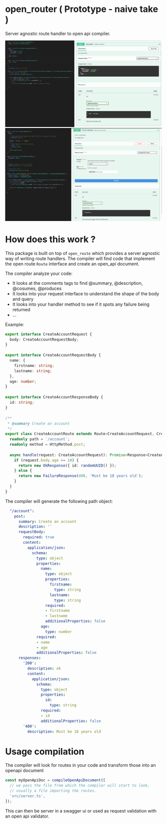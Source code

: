 # open_router ( Prototype - naive take )

Server agnostic route handler to open api compiler.

![Screenshot0](screenshot_0.png)
![Screenshot1](screenshot_1.png)


# How does this work ?

This package is built on top of `open_route` which provides a server agnostic way of writing 
route handlers. The compiler will find code that implement the open route `Route` interface 
and create an open_api document.

The compiler analyze your code:

  - It looks at the comments tags to find @summary, @description, @cosumes, @produces
  - It looks into your request interface to understand the shape of the body and query
  - It looks into your handler method to see if it spots any failure being returned 
  - ...

Example:

```ts
export interface CreateAccountRequest {
  body: CreateAccountRequestBody;
}

export interface CreateAccountRequestBody {
  name: {
    firstname: string;
    lastname: string;
  },
  age: number;
}

export interface CreateAccountResponseBody {
  id: string;
}

/**
 * @summary Create an account
 */
export class CreateAccountRoute extends Route<CreateAccountRequest, CreateAccountResponseBody> {
  readonly path = `/account`;
  readonly method = HttpMethod.post;

  async handle(request: CreateAccountRequest): Promise<Response<CreateAccountResponseBody>> {
    if (request.body.age >= 18) {
      return new OkResponse({ id: randomUUID() });
    } else {
      return new FailureResponse(400, 'Must be 18 years old');
    }
  }
}
```

The compiler will generate the following path object:

```yaml
  "/account":
    post:
      summary: Create an account
      description: ''
      requestBody:
        required: true
        content:
          application/json:
            schema:
              type: object
              properties:
                name:
                  type: object
                  properties:
                    firstname:
                      type: string
                    lastname:
                      type: string
                  required:
                  - firstname
                  - lastname
                  additionalProperties: false
                age:
                  type: number
              required:
              - name
              - age
              additionalProperties: false
      responses:
        '200':
          description: ok
          content:
            application/json:
              schema:
                type: object
                properties:
                  id:
                    type: string
                required:
                - id
                additionalProperties: false
        '400':
          description: Must be 18 years old
```

# Usage compilation 

The compiler will look for routes in your code and transform those into an openapi document

```ts
const myOpenApiDoc = compileOpenApiDocument([
  // we pass the file from which the compiler will start to look,
  // usually a file importing the routes.
  'src/server.ts',
]);

```

This can then be server in a swagger ui or used as request validation with an open api validator.